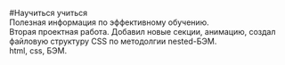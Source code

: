 #Научиться учиться  
Полезная информация по эффективному обучению.  
Вторая проектная работа. Добавил новые секции, анимацию, создал файловую структуру CSS по методолгии nested-БЭМ.  
html, css, БЭМ.
